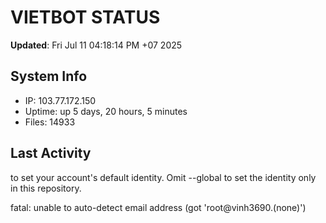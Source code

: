 # VIETBOT STATUS
**Updated**: Fri Jul 11 04:18:14 PM +07 2025

## System Info
- IP: 103.77.172.150
- Uptime: up 5 days, 20 hours, 5 minutes
- Files: 14933

## Last Activity

to set your account's default identity.
Omit --global to set the identity only in this repository.

fatal: unable to auto-detect email address (got 'root@vinh3690.(none)')
